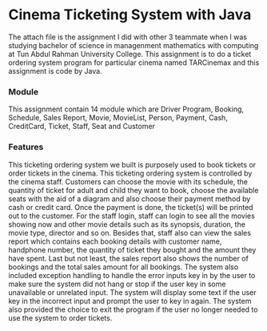 # Cinema Ticketing System with Java
The attach file is the assignment I did with other 3 teammate when I was studying bachelor of science in managenment mathematics with computing at Tun Abdul Rahman University College. This assignment is to do a ticket ordering system program for particular cinema named TARCinemax and this assignment is code by Java.

### Module
This assignment contain 14 module which are Driver Program, Booking, Schedule, Sales Report, Movie, MovieList, Person, Payment, Cash, CreditCard, Ticket, Staff, Seat and Customer

### Features
This ticketing ordering system we built is purposely used to book tickets or order tickets in the cinema. This ticketing ordering system is controlled by the cinema staff. Customers can choose the movie with its schedule, the quantity of ticket for adult and child they want to book, choose the available seats with the aid of a diagram and also choose their payment method by cash or credit card. Once the payment is done, the ticket(s) will be printed out to the customer. For the staff login, staff can login to see all the movies showing now and other movie details such as its synopsis, duration, the movie type, director and so on. Besides that, staff also can view the sales report which contains each booking details with customer name, handphone number, the quantity of ticket they bought and the amount they have spent. Last but not least, the sales report also shows the number of bookings and the total sales amount for all bookings. The system also included exception handling to handle the error inputs key in by the user to make sure the system did not hang or stop if the user key in some unavailable or unrelated input. The system will display some text if the user key in the incorrect input and prompt the user to key in again. The system also provided the choice to exit the program if the user no longer needed to use the system to order tickets. 




